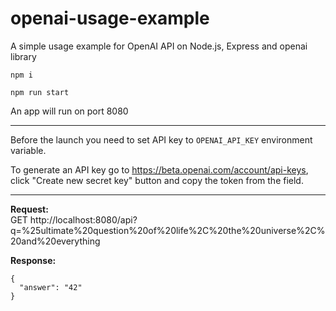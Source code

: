 # openai-usage-example
A simple usage example for OpenAI API on Node.js, Express and openai library

```
npm i
```


```
npm run start
```

An app will run on port 8080

---

Before the launch you need to set API key to `OPENAI_API_KEY` environment variable. <br>

To generate an API key go to https://beta.openai.com/account/api-keys, click "Create new secret key" button and copy the token from the field.

---

**Request:** <br>
GET http://localhost:8080/api?q=%25ultimate%20question%20of%20life%2C%20the%20universe%2C%20and%20everything

**Response:**

```
{
  "answer": "42"
}
```
